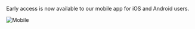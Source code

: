 Early access is now available to our mobile app for iOS and Android users.

![Mobile](https://raw.githubusercontent.com/eirex-exchange/blog/master/mobile_early_access/android_banner_light.png)


